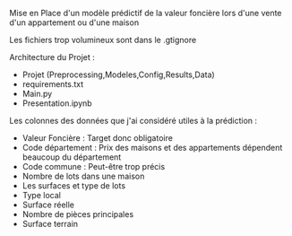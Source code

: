 Mise en Place d'un modèle prédictif de la valeur foncière lors d'une vente d'un appartement ou d'une maison

Les fichiers trop volumineux sont dans le .gtignore

Architecture du Projet :

- Projet (Preprocessing,Modeles,Config,Results,Data)
- requirements.txt
- Main.py
- Presentation.ipynb

Les colonnes des données que j'ai considéré utiles à la prédiction :

- Valeur Foncière : Target donc obligatoire
- Code département : Prix des maisons et des appartements dépendent beaucoup du département
- Code commune : Peut-être trop précis
- Nombre de lots dans une maison 
- Les surfaces et type de lots
- Type local
- Surface réelle
- Nombre de pièces principales
- Surface terrain